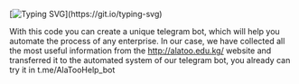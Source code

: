 [![Typing SVG](https://readme-typing-svg.herokuapp.com?color=%2336BCF7&lines=Here+is+Ala-Too+help+bot!)](https://git.io/typing-svg)

With this code you can create a unique telegram bot, which will help you automate the process of any enterprise.
In our case, we have collected all the most useful information from the http://alatoo.edu.kg/ website and transferred it to the automated system of our telegram bot, you already can try it in t.me/AlaTooHelp_bot

